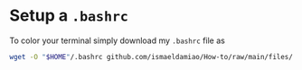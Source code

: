 # Setup a `.bashrc`

To color your terminal simply download my `.bashrc` file as

```bash
wget -O "$HOME"/.bashrc github.com/ismaeldamiao/How-to/raw/main/files/.bashrc
```
